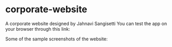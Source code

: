 # corporate-website
A corporate website designed by Jahnavi Sangisetti
You can test the app on your browser through this link: 

Some of the sample screenshots of the website:

